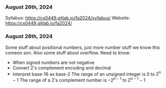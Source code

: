 ### August 26th, 2024
Syllabus: https://cs0449.gitlab.io/fa2024/syllabus/
Website: https://cs0449.gitlab.io/fa2024/

### August 28th, 2024
Some stuff about positional numbers, just more number stuff we know this comeon son.
Also some stuff about overflow.
Need to know:
- When signed numbers are not negative
- Convert 2's complement encoding and decimal
- Interpret base-16 as base-2
The range of an unsigned integer is 0 to $2^n-1$
The range of a 2's complement number is $-2^{n-1}$ to $2^{n-1}-1$

